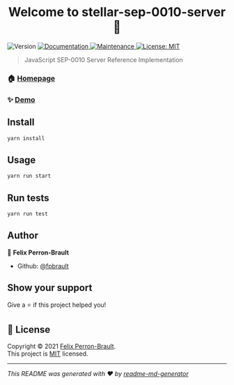 <h1 align="center">Welcome to stellar-sep-0010-server 👋</h1>
<p>
  <img alt="Version" src="https://img.shields.io/badge/version-0.0.1-blue.svg?cacheSeconds=2592000" />
  <a href="https://github.com/fpbrault/stellar-sep-0010-server#readme" target="_blank">
    <img alt="Documentation" src="https://img.shields.io/badge/documentation-yes-brightgreen.svg" />
  </a>
  <a href="https://github.com/fpbrault/stellar-sep-0010-server/graphs/commit-activity" target="_blank">
    <img alt="Maintenance" src="https://img.shields.io/badge/Maintained%3F-yes-green.svg" />
  </a>
  <a href="https://github.com/fpbrault/stellar-sep-0010-server/blob/master/LICENSE" target="_blank">
    <img alt="License: MIT" src="https://img.shields.io/github/license/fpbrault/stellar-sep-0010-server" />
  </a>
</p>

> JavaScript SEP-0010 Server Reference Implementation

### 🏠 [Homepage](https://github.com/fpbrault/stellar-sep-0010-server)

### ✨ [Demo](https://stellar.beign.es)

## Install

```sh
yarn install
```

## Usage

```sh
yarn run start
```

## Run tests

```sh
yarn run test
```

## Author

👤 **Felix Perron-Brault**

* Github: [@fpbrault](https://github.com/fpbrault)

## Show your support

Give a ⭐️ if this project helped you!

## 📝 License

Copyright © 2021 [Felix Perron-Brault](https://github.com/fpbrault).<br />
This project is [MIT](https://github.com/fpbrault/stellar-sep-0010-server/blob/master/LICENSE) licensed.

***
_This README was generated with ❤️ by [readme-md-generator](https://github.com/kefranabg/readme-md-generator)_